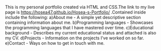 This is my personal portfolio created via HTML and CSS.The link to my live page is https://hosea47.github.io/Hosea-s-Portfolio/ .Contained inside include the following:
a)About me - A simple yet descriptive section containing information about me.
b)Programming languages - Showcases the programming languages that I have mastered over time.
c)Educational background - Describes my current educational status and attached is also my CV.
d)Projects - Information on the projects I've worked on so far.
e)Contact - Ways on how to get in touch with me.
